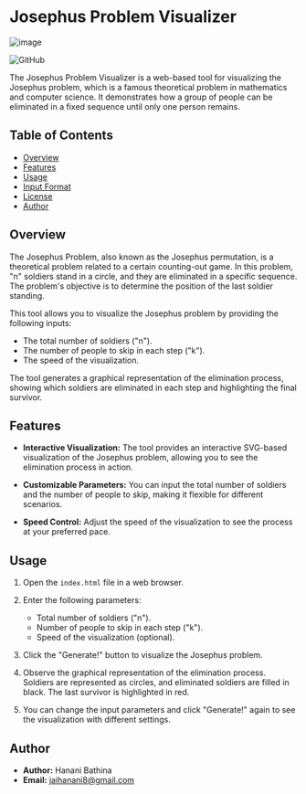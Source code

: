# Josephus Problem Visualizer

![image](https://github.com/hanani8/Visualization-of-Josephus-Problem/assets/31515421/9a313ff1-8206-4626-af4c-1f825292460f)


![GitHub](https://img.shields.io/github/license/your_username/your_repository)

The Josephus Problem Visualizer is a web-based tool for visualizing the Josephus problem, which is a famous theoretical problem in mathematics and computer science. It demonstrates how a group of people can be eliminated in a fixed sequence until only one person remains.

## Table of Contents

- [Overview](#overview)
- [Features](#features)
- [Usage](#usage)
- [Input Format](#input-format)
- [License](#license)
- [Author](#author)

## Overview

The Josephus Problem, also known as the Josephus permutation, is a theoretical problem related to a certain counting-out game. In this problem, "n" soldiers stand in a circle, and they are eliminated in a specific sequence. The problem's objective is to determine the position of the last soldier standing.

This tool allows you to visualize the Josephus problem by providing the following inputs:
- The total number of soldiers ("n").
- The number of people to skip in each step ("k").
- The speed of the visualization.

The tool generates a graphical representation of the elimination process, showing which soldiers are eliminated in each step and highlighting the final survivor.

## Features

- **Interactive Visualization:** The tool provides an interactive SVG-based visualization of the Josephus problem, allowing you to see the elimination process in action.

- **Customizable Parameters:** You can input the total number of soldiers and the number of people to skip, making it flexible for different scenarios.

- **Speed Control:** Adjust the speed of the visualization to see the process at your preferred pace.

## Usage

1. Open the `index.html` file in a web browser.

2. Enter the following parameters:
   - Total number of soldiers ("n").
   - Number of people to skip in each step ("k").
   - Speed of the visualization (optional).

3. Click the "Generate!" button to visualize the Josephus problem.

4. Observe the graphical representation of the elimination process. Soldiers are represented as circles, and eliminated soldiers are filled in black. The last survivor is highlighted in red.

5. You can change the input parameters and click "Generate!" again to see the visualization with different settings.

## Author

- **Author:** Hanani Bathina
- **Email:** jaihanani8@gmail.com
